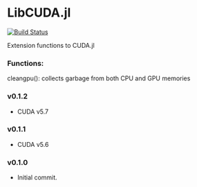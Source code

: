 # LibCUDA.jl

[![Build Status](https://github.com/cirobr/LibCUDA.jl/actions/workflows/CI.yml/badge.svg?branch=main)](https://github.com/cirobr/LibCUDA.jl/actions/workflows/CI.yml?query=branch%3Amain)

Extension functions to CUDA.jl


### Functions:
cleangpu(): collects garbage from both CPU and GPU memories


### v0.1.2
* CUDA v5.7

### v0.1.1
* CUDA v5.6

### v0.1.0
* Initial commit.

